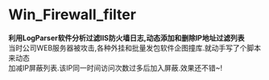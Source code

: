 # Win_Firewall_filter


**利用LogParser软件分析过滤IIS防火墙日志,动态添加和删除IP地址过滤列表**<br>
当时公司WEB服务器被攻击,各种外挂和批量发包软件企图撞库.就动手写了个脚本来动态<br>加减IP屏蔽列表.该IP同一时间访问次数过多后加入屏蔽.效果还不错~!